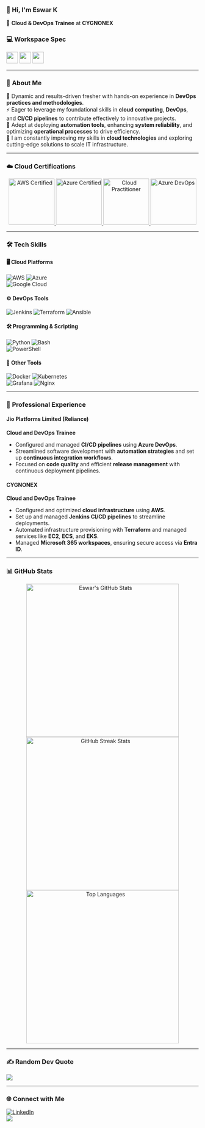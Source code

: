 ### 👋 Hi, I'm **Eswar K**  
🚀 **Cloud & DevOps Trainee** at **CYGNONEX**
### 💻 Workspace Spec
<img height="30" src="https://img.shields.io/badge/MacBook-M1-ED1C24?style=for-the-badge&logo=apple&logoColor=white"/> 
<img height="30" src="https://img.shields.io/badge/Samsung-S23_Ultra-1428A0?style=for-the-badge&logo=samsung&logoColor=white"/>  
<img height="30" src="https://img.shields.io/badge/Intel-Core_i7-0071C5?style=for-the-badge&logo=intel&logoColor=white"/>  

---

### 🌟 **About Me**  
🎯 Dynamic and results-driven fresher with hands-on experience in **DevOps practices and methodologies**.  
⚡ Eager to leverage my foundational skills in **cloud computing**, **DevOps**, and **CI/CD pipelines** to contribute effectively to innovative projects.  
🔧 Adept at deploying **automation tools**, enhancing **system reliability**, and optimizing **operational processes** to drive efficiency.  
🌱 I am constantly improving my skills in **cloud technologies** and exploring cutting-edge solutions to scale IT infrastructure.  

---

### ☁️ **Cloud Certifications**
<div align="center">
  <a href="https://www.credly.com/badges/8bb69d6f-dd05-4f4c-9323-134bcf5b1dd0/public_url" target="_blank" rel="noreferrer"> 
    <img src="https://images.credly.com/size/220x220/images/629a2bb9-14a6-47b3-b17e-f1056b1404d0/image.png" alt="AWS Certified" width="120" height="120"/> 
  </a>
  <a href="https://www.credly.com/badges/a141f260-a0dd-4573-aaab-c2ba61da5e95/public_url" target="_blank" rel="noreferrer"> 
    <img src="https://images.credly.com/size/220x220/images/9358115e-ead7-47c2-91e2-165b6a650a1b/image.png" alt="Azure Certified" width="120" height="120"/> 
  </a>
  <a href="https://www.credly.com/badges/e18054dd-1301-4724-a4fc-b63b4087c60d/public_url" target="_blank" rel="noreferrer"> 
    <img src="https://images.credly.com/size/220x220/images/01c3b0d4-a225-483b-a762-460473658c1a/image.png" alt="Cloud Practitioner" width="120" height="120"/> 
  </a>
  <a href="https://www.credly.com/badges/6a622380-3843-4d00-a0af-5242028c7396/public_url" target="_blank" rel="noreferrer"> 
    <img src="https://images.credly.com/size/220x220/images/8d67bbf4-128b-4141-b5f1-1bc61bbfbaa6/image.png" alt="Azure DevOps" width="120" height="120"/> 
  </a>
</div>

---

### 🛠️ **Tech Skills**  
#### 🖥️ **Cloud Platforms**  
![AWS](https://img.shields.io/badge/AWS-%23FF9900.svg?style=for-the-badge&logo=amazon-aws&logoColor=white) 
![Azure](https://img.shields.io/badge/Azure-%230072C6.svg?style=for-the-badge&logo=microsoftazure&logoColor=white)  
![Google Cloud](https://img.shields.io/badge/GoogleCloud-%234285F4.svg?style=for-the-badge&logo=google-cloud&logoColor=white)  

#### ⚙️ **DevOps Tools**  
![Jenkins](https://img.shields.io/badge/Jenkins-%232C5263.svg?style=for-the-badge&logo=jenkins&logoColor=white) 
![Terraform](https://img.shields.io/badge/Terraform-%23623CE4.svg?style=for-the-badge&logo=terraform&logoColor=white) 
![Ansible](https://img.shields.io/badge/Ansible-%231A1918.svg?style=for-the-badge&logo=ansible&logoColor=white)  

#### 🛠️ **Programming & Scripting**  
![Python](https://img.shields.io/badge/Python-%233776AB.svg?style=for-the-badge&logo=python&logoColor=ffdd54) 
![Bash](https://img.shields.io/badge/Bash-%23121011.svg?style=for-the-badge&logo=gnu-bash&logoColor=white)  
![PowerShell](https://img.shields.io/badge/PowerShell-%235391FE.svg?style=for-the-badge&logo=powershell&logoColor=white)  

#### 🔧 **Other Tools**  
![Docker](https://img.shields.io/badge/Docker-%230db7ed.svg?style=for-the-badge&logo=docker&logoColor=white) 
![Kubernetes](https://img.shields.io/badge/Kubernetes-%23326ce5.svg?style=for-the-badge&logo=kubernetes&logoColor=white)  
![Grafana](https://img.shields.io/badge/Grafana-%23F46800.svg?style=for-the-badge&logo=grafana&logoColor=white) 
![Nginx](https://img.shields.io/badge/Nginx-%23009639.svg?style=for-the-badge&logo=nginx&logoColor=white)  

---

### 💼 **Professional Experience**  

#### **Jio Platforms Limited (Reliance)**  
**Cloud and DevOps Trainee**  
- Configured and managed **CI/CD pipelines** using **Azure DevOps**.  
- Streamlined software development with **automation strategies** and set up **continuous integration workflows**.  
- Focused on **code quality** and efficient **release management** with continuous deployment pipelines.  

#### **CYGNONEX**  
**Cloud and DevOps Trainee**  
- Configured and optimized **cloud infrastructure** using **AWS**.  
- Set up and managed **Jenkins CI/CD pipelines** to streamline deployments.  
- Automated infrastructure provisioning with **Terraform** and managed services like **EC2**, **ECS**, and **EKS**.  
- Managed **Microsoft 365 workspaces**, ensuring secure access via **Entra ID**.  

---

### 📊 **GitHub Stats**  
<div align="center">
  <img src="https://github-readme-stats.vercel.app/api?username=eswarr15&theme=github_dark_dimmed&hide_border=false&include_all_commits=true&count_private=false" alt="Eswar's GitHub Stats" width="400"/>  
  <img src="https://github-readme-streak-stats.herokuapp.com/?user=eswarr15&theme=github_dark_dimmed&hide_border=false" alt="GitHub Streak Stats" width="400"/>  
  <img src="https://github-readme-stats.vercel.app/api/top-langs/?username=eswarr15&theme=github_dark_dimmed&hide_border=false&include_all_commits=true&count_private=false&layout=compact" alt="Top Languages" width="400"/>  
</div>

---

### ✍️ **Random Dev Quote**  
![](https://quotes-github-readme.vercel.app/api?type=horizontal&theme=radical)

---

### 🌐 **Connect with Me**  
[![LinkedIn](https://img.shields.io/badge/LinkedIn-%230077B5.svg?style=for-the-badge&logo=linkedin&logoColor=white)](https://linkedin.com/in/eswarkrishnamoorthy)  
[![](https://visitcount.itsvg.in/api?id=eswarr15&icon=0&color=0)](https://visitcount.itsvg.in)

<!-- Proudly created with GPRM ( https://gprm.itsvg.in ) -->
